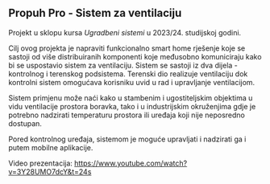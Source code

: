 ## Propuh Pro - Sistem za ventilaciju

Projekt u sklopu kursa _Ugradbeni sistemi_ u 2023/24. studijskoj godini.

Cilj ovog projekta je napraviti funkcionalno smart home rješenje koje se sastoji od više distribuiranih komponenti koje međusobno komuniciraju kako bi se uspostavio sistem za ventilaciju.
Sistem se sastoji iz dva dijela - kontrolnog i terenskog podsistema. Terenski dio realizuje ventilaciju dok kontrolni sistem omogućava korisniku uvid u rad i upravljanje ventilacijom.

Sistem primjenu može naći kako u stambenim i ugostiteljskim objektima u vidu ventilacije prostora boravka, tako i u industrijskim okruženjima gdje je potrebno nadzirati temperaturu prostora ili uređaja koji nije neposredno dostupan.

Pored kontrolnog uređaja, sistemom je moguće upravljati i nadzirati ga i putem mobilne aplikacije.

Video prezentacija: https://www.youtube.com/watch?v=3Y28UMO7dcY&t=24s
